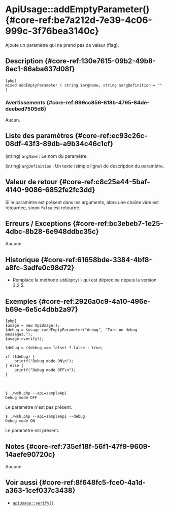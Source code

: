 # ApiUsage::addEmptyParameter() {#core-ref:be7a212d-7e39-4c06-999c-3f76bea3140c}

<div class="short-description">
Ajoute un paramètre qui ne prend pas de valeur (flag).
</div>

## Description {#core-ref:130e7615-09b2-49b8-8ec1-66aba637d08f}

    [php]
    mixed addEmptyParameter ( string $argName, string $argDefinition = "" )

### Avertissements {#core-ref:999cc856-618b-4795-84de-deebed7505d8}

Aucun.

## Liste des paramètres {#core-ref:ec93c26c-08df-43f3-89db-a9b34c46c1cf}

(string) `argName`
:   Le nom du paramètre.

(string) `argDefinition`
:   Un texte (simple ligne) de description du paramètre.

## Valeur de retour {#core-ref:c8c25a44-5baf-4140-9086-6852fe2fc3dd}

Si le paramètre est présent dans les arguments, alors une chaîne vide est
retournée, sinon `false` est retourné.

## Erreurs / Exceptions {#core-ref:bc3ebeb7-1e25-4dbc-8b28-6e948ddbc35c}

Aucune.

## Historique {#core-ref:61658bde-3384-4bf8-a8fc-3adfe0c98d72}

*   Remplace la méthode `addEmpty()` qui est dépréciée depuis la version 3.2.5.

## Exemples {#core-ref:2926a0c9-4a10-496e-b69e-6e5c4dbb2a97}

    [php]
    $usage = new ApiUsage();
    $debug = $usage->addEmptyParameter("debug", "Turn on debug messages.");
    $usage->verify();
    
    $debug = ($debug === false) ? false : true;
    
    if ($debug) {
        printf("Debug mode ON\n");
    } else {
        printf("Debug mode OFF\n");
    }

&nbsp;

    $ ./wsh.php --api=sampleApi
    Debug mode OFF

Le paramètre n'est pas présent.

    $ ./wsh.php --api=sampleApi --debug
    Debug mode ON

Le paramètre est présent.

## Notes {#core-ref:735ef18f-56f1-47f9-9609-14aefe90720c}

Aucune.

## Voir aussi {#core-ref:8f648fc5-fce0-4a1d-a363-1cef037c3438}

*   [`apiUsage::verify()`][apiUsage_verify]

<!-- links -->
[apiUsage_verify]: #core-ref:26496476-30f7-4e64-979a-fb019d762b7b

